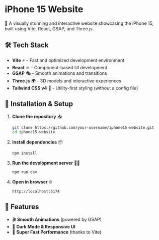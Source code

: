 # iPhone 15 Website

🚀 A visually stunning and interactive website showcasing the iPhone 15, built using Vite, React, GSAP, and Three.js.

## 🛠 Tech Stack
- **Vite** ⚡ - Fast and optimized development environment
- **React** ⚛️ - Component-based UI development
- **GSAP** 🎭 - Smooth animations and transitions
- **Three.js** 🌍 - 3D models and interactive experiences
- **Tailwind CSS v4** 🎨 - Utility-first styling (without a config file)

## 🚀 Installation & Setup
1. **Clone the repository** 📥
   ```sh
   git clone https://github.com/your-username/iphone15-website.git
   cd iphone15-website
   ```
2. **Install dependencies** 📦
   ```sh
   npm install
   ```
3. **Run the development server** 🏃‍♂️
   ```sh
   npm run dev
   ```
4. **Open in browser** 🌐
   ```
   http://localhost:5174
   ```

 ## 🎨 Features
- 🎬 **Smooth Animations** (powered by GSAP)
- 🌙 **Dark Mode & Responsive UI**
- 🚀 **Super Fast Performance** (thanks to Vite)

